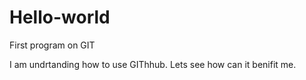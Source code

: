 # Hello-world
First program on GIT

I am undrtanding how to use GIThhub.
Lets see how can it benifit me.

